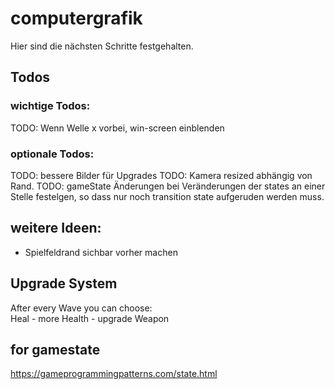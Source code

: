 # computergrafik

Hier sind die nächsten Schritte festgehalten.

## Todos

### wichtige Todos:

TODO: Wenn Welle x vorbei, win-screen einblenden

### optionale Todos:

TODO: bessere Bilder für Upgrades
TODO: Kamera resized abhängig von Rand.
TODO: gameState Änderungen bei Veränderungen der states an einer Stelle festelgen, so dass nur noch transition state aufgeruden werden muss.

## weitere Ideen:

- Spielfeldrand sichbar vorher machen

## Upgrade System

After every Wave you can choose:  
 Heal - more Health - upgrade Weapon

## for gamestate

https://gameprogrammingpatterns.com/state.html
